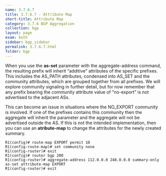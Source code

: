 ```yaml
---
name: 3.7.6.7
title: 3.7.6.7 - Attribute Map
short-title: Attribute Map
category: 3.7.6 BGP Aggregation
collection: bgp
layout: page
exam: both
sidebar: bgp_sidebar
permalink: 3.7.6.7.html
folder: bgp
---
```

When you use the **as-set** parameter with the aggregate-address command, the resulting prefix will inherit “additive” attributes of the specific prefixes. This includes the AS_PATH attributes, condensed into AS_SET and the community attributes, which are grouped together from all prefixes. We will explore community signaling in further detail, but for now remember that any prefix bearing the community attribute value of “no-export” is not advertised to the adjacent ASs.

This can become an issue in situations where the NO\_EXPORT community is involved. If one of the prefixes contains this community then the aggregate will inherit the parameter and the aggregate will not be advertised outside the AS. If this is not the intended implementation, then you can use an **atribute-map** to change the attributes for the newly created summary.
```
R1(config)# route-map EXPORT permit 10
R1(config-route-map)# set community none
R1(config-router)# exit
R1(config)# router bgp 200
R1(config-router)# aggregate-address 112.0.0.0 248.0.0.0 summary-only as-set attribute-map EXPORT
R1(config-router)# exit
```
